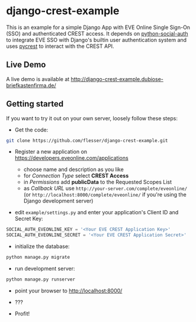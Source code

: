 # django-crest-example
This is an example for a simple Django App with EVE Online Single Sign-On (SSO) and authenticated CREST access.
It depends on [python-social-auth](http://psa.matiasaguirre.net/) to integrate EVE SSO with Django's builtin user authentication system and uses [pycrest](https://forums.eveonline.com/default.aspx?g=posts&t=398676) to interact with the CREST API.

## Live Demo
A live demo is available at http://django-crest-example.dubiose-briefkastenfirma.de/

## Getting started
If you want to try it out on your own server, loosely follow these steps:

* Get the code:
```bash
git clone https://github.com/flesser/django-crest-example.git
```

* Register a new application on https://developers.eveonline.com/applications
  - choose name and description as you like
  - for *Connection Type* select **CREST Access**
  - in *Permissions* add **publicData** to the Requested Scopes List
  - as *Callback URL* use `http://your-server.com/complete/eveonline/` (or `http://localhost:8000/complete/eveonline/` if you're using the Django development server)
  
* edit `example/settings.py` and enter your application's Client ID and Secret Key:
```python
SOCIAL_AUTH_EVEONLINE_KEY = '<Your EVE CREST Application Key>'
SOCIAL_AUTH_EVEONLINE_SECRET = '<Your EVE CREST Application Secret>'
```

* initialize the database:
```bash
python manage.py migrate
```

* run development server:
```bash
python manage.py runserver
```

* point your browser to [http://localhost:8000/](http://localhost:8000/)

* ???

* Profit!
